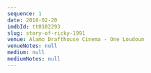 ```yaml
---
sequence: 1
date: 2018-02-20
imdbId: tt0102293
slug: story-of-ricky-1991
venue: Alamo Drafthouse Cinema - One Loudoun
venueNotes: null
medium: null
mediumNotes: null
---
```


